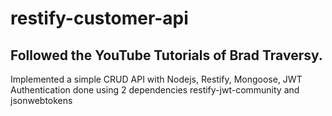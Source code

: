 # restify-customer-api
## Followed the YouTube Tutorials of Brad Traversy.
Implemented a simple CRUD API with Nodejs, Restify, Mongoose, JWT
Authentication done using 2 dependencies restify-jwt-community and jsonwebtokens
